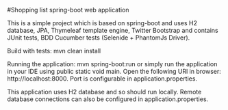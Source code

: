 #Shopping list spring-boot web application

This is a simple project which is based on spring-boot and uses H2 database, JPA, Thymeleaf template engine, Twitter Bootstrap and contains JUnit tests, BDD Cucumber tests (Selenide + PhantomJs Driver).

Build with tests: mvn clean install

Running the application: mvn spring-boot:run or simply run the application in your IDE using public static void main.
Open the following URl in browser: http://localhost:8000. Port is configurable in application.properties.

This application uses H2 database and so should run locally. Remote database connections can also be configured in application.properties.